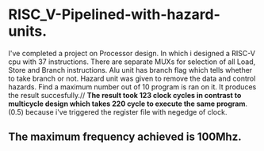 # RISC_V-Pipelined-with-hazard-units.
I've completed a project on Processor design. In which i designed a RISC-V cpu with 37 instructions. There are separate MUXs for selection of all Load, Store and Branch instructions. Alu unit has branch flag which tells whether to take branch or not. Hazard unit was given to remove the data and control hazards.
Find a maximum number out of 10 program is ran on it. It produces the result succesfully.//
$\textbf{The result took 123 clock cycles in contrast to multicycle design which takes 220 cycle to execute the same program}$. (0.5) because i've triggered the register file with negedge of clock.
## The maximum frequency achieved is 100Mhz.

